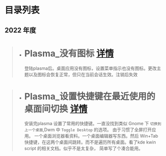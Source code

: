 # 目录列表
## 2022 年度

> * # Plasma_没有图标 [详情](./2022/Plasma_没有图标/README.md)
>     登陆plasma后。桌面应用没有图标，设置菜单指示也没有图标。更改主题以及图标会恢复正常，但只在当前会话生效。注销后失效


> * # Plasma_设置快捷键在最近使用的桌面间切换 [详情](./2022/Plasma_设置快捷键在最近使用的桌面间切换/README.md)
>      安装完plasma 设置了常用的快捷键。一直没找到类似 Gnome 下 `切换到上一个桌面`,Dwm 中 `Toggle Desktop` 的选项。
>      由于习惯了全屏打开应用。 一个桌面浏览器看资料。一个桌面编辑器写东西。然后 Win+Tab 快捷键，在这两个桌面间跳转。而不是遍历所有桌面。看了kde kwin script 的相关文档。似乎不是太复杂， 简单写了个凑合能用。

